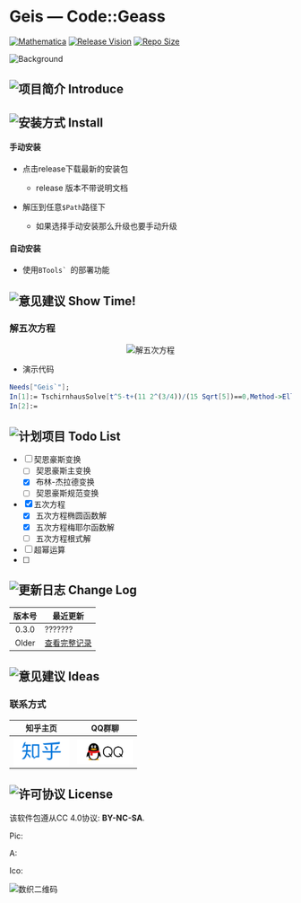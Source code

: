 # Geis — Code::Geass

[![Mathematica](https://img.shields.io/badge/Mathematica-%3E%3D10.0-brightgreen.svg)](https://www.wolfram.com/mathematica/)
[![Release Vision](https://img.shields.io/badge/release-v0.3.0-ff69b4.svg)](https://github.com/GalAster/Geis/releases)
[![Repo Size](https://img.shields.io/github/repo-size/GalAster/Geis.svg)](https://github.com/GalAster/Geis.git)

![Background](https://raw.githubusercontent.com/GalAster/Geis/master/Resources/pic/MainPage.png)

## ![项目简介](https://raw.githubusercontent.com/GalAster/Geis/master/Resources/ico/01_Introduce.png) Introduce

## ![安装方式](https://raw.githubusercontent.com/GalAster/Geis/master/Resources/ico/02_Install.png) Install

#### 手动安装

- 点击release下载最新的安装包

  - release 版本不带说明文档

- 解压到任意`$Path`路径下

  - 如果选择手动安装那么升级也要手动升级

#### 自动安装

- 使用``BTools` ``的部署功能

## ![意见建议](https://raw.githubusercontent.com/GalAster/Geis/master/Resources/ico/03_ShowTime.png) Show Time!

### 解五次方程

<div align=center>
<img src="https://raw.githubusercontent.com/GalAster/Geis/master/Resources/pic/HermiteSolve.png" alt="解五次方程"/>
</div>


- 演示代码

```Mathematica
Needs["Geis`"];
In[1]:= TschirnhausSolve[t^5-t+(11 2^(3/4))/(15 Sqrt[5])==0,Method->EllipticNomeQ];
In[2]:=
```
## ![计划项目](https://raw.githubusercontent.com/GalAster/Geis/master/Resources/ico/04_TodoList.png) Todo List

- [ ] 契恩豪斯变换
  - [ ] 契恩豪斯主变换
  - [x] 布林-杰拉德变换
  - [ ] 契恩豪斯规范变换
- [x] 五次方程
  - [x] 五次方程椭圆函数解
  - [x] 五次方程梅耶尔函数解
  - [ ] 五次方程根式解
- [ ] 超幂运算
- [ ] 

## ![更新日志](https://raw.githubusercontent.com/GalAster/Geis/master/Resources/ico/05_ChangeLog.png) Change Log

| 版本号 |最近更新|
|:-----:| --- 
| 0.3.0 | ???????
| Older | [查看完整记录](https://github.com/GalAster/Geis/blob/master/Resources/Change%20Log%20Full.md)

## ![意见建议](https://raw.githubusercontent.com/GalAster/Geis/master/Resources/ico/06_Ideas.png) Ideas

### 联系方式


|知乎主页|QQ群聊| 
|:-:|:-:|
|[<img src="https://raw.githubusercontent.com/GalAster/Deus/master/Resources/pic/Logo_Zhihu.png" alt="知乎链接" width = "100" align=center />](https://www.zhihu.com/people/GalAster)|[<img src="https://raw.githubusercontent.com/GalAster/Deus/master/Resources/pic/Logo_QQ.png" alt="QQ链接" width = "100" align=center />](https://jq.qq.com/?_wv=1027&k=5BqFya1)


## ![许可协议](https://raw.githubusercontent.com/GalAster/Geis/master/Resources/ico/07_License.png) License

该软件包遵从CC 4.0协议: **BY-NC-SA**.

Pic:

A:

Ico:



<img src="http://opentf.github.io/GuokrBadge/cc/gs/cc_byncsa.flat.guokr.svg" alt="数织二维码" width = "400"/>




